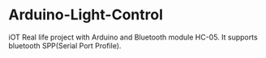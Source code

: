 # Arduino-Light-Control
iOT Real life project with Arduino and Bluetooth module HC-05. It supports bluetooth SPP(Serial Port Profile).
